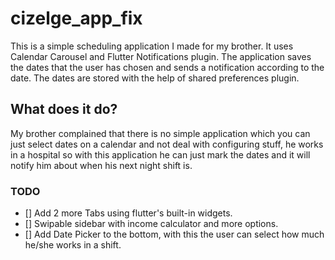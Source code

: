 # cizelge_app_fix

This is a simple scheduling application I made for my brother. It uses Calendar Carousel and Flutter Notifications plugin. The application saves the dates that the user has chosen and sends a notification according to the date. The dates are stored with the help of shared preferences plugin.

## What does it do?
My brother complained that there is no simple application which you can just select dates on a calendar and not deal with configuring stuff, he works in a hospital so with this application he can just mark the dates and it will notify him about when his next night shift is.


### TODO
- [] Add 2 more Tabs using flutter's built-in widgets.
- [] Swipable sidebar with income calculator and more options.
- [] Add Date Picker to the bottom, with this the user can select how much he/she works in a shift.
